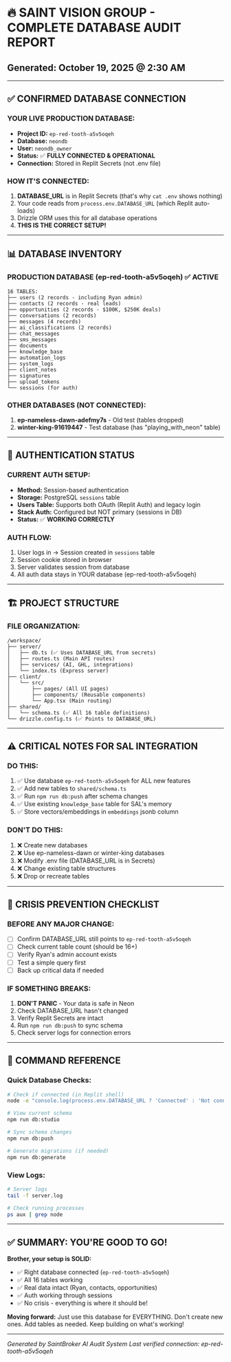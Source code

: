 # 🔥 SAINT VISION GROUP - COMPLETE DATABASE AUDIT REPORT
## Generated: October 19, 2025 @ 2:30 AM

---

## ✅ CONFIRMED DATABASE CONNECTION

### **YOUR LIVE PRODUCTION DATABASE:**
- **Project ID:** `ep-red-tooth-a5v5oqeh`
- **Database:** `neondb`
- **User:** `neondb_owner`
- **Status:** ✅ **FULLY CONNECTED & OPERATIONAL**
- **Connection:** Stored in Replit Secrets (not .env file)

### **HOW IT'S CONNECTED:**
1. **DATABASE_URL** is in Replit Secrets (that's why `cat .env` shows nothing)
2. Your code reads from `process.env.DATABASE_URL` (which Replit auto-loads)
3. Drizzle ORM uses this for all database operations
4. **THIS IS THE CORRECT SETUP!**

---

## 📊 DATABASE INVENTORY

### **PRODUCTION DATABASE (ep-red-tooth-a5v5oqeh)** ✅ ACTIVE
```
16 TABLES:
├── users (2 records - including Ryan admin)
├── contacts (2 records - real leads)
├── opportunities (2 records - $100K, $250K deals)
├── conversations (2 records)
├── messages (4 records)
├── ai_classifications (2 records)
├── chat_messages
├── sms_messages
├── documents
├── knowledge_base
├── automation_logs
├── system_logs
├── client_notes
├── signatures
├── upload_tokens
└── sessions (for auth)
```

### **OTHER DATABASES (NOT CONNECTED):**
1. **ep-nameless-dawn-adefmy7s** - Old test (tables dropped)
2. **winter-king-91619447** - Test database (has "playing_with_neon" table)

---

## 🔐 AUTHENTICATION STATUS

### **CURRENT AUTH SETUP:**
- **Method:** Session-based authentication
- **Storage:** PostgreSQL `sessions` table
- **Users Table:** Supports both OAuth (Replit Auth) and legacy login
- **Stack Auth:** Configured but NOT primary (sessions in DB)
- **Status:** ✅ **WORKING CORRECTLY**

### **AUTH FLOW:**
1. User logs in → Session created in `sessions` table
2. Session cookie stored in browser
3. Server validates session from database
4. All auth data stays in YOUR database (ep-red-tooth-a5v5oqeh)

---

## 🏗️ PROJECT STRUCTURE

### **FILE ORGANIZATION:**
```
/workspace/
├── server/
│   ├── db.ts (✅ Uses DATABASE_URL from secrets)
│   ├── routes.ts (Main API routes)
│   ├── services/ (AI, GHL, integrations)
│   └── index.ts (Express server)
├── client/
│   └── src/
│       ├── pages/ (All UI pages)
│       ├── components/ (Reusable components)
│       └── App.tsx (Main routing)
├── shared/
│   └── schema.ts (✅ All 16 table definitions)
└── drizzle.config.ts (✅ Points to DATABASE_URL)
```

---

## ⚠️ CRITICAL NOTES FOR SAL INTEGRATION

### **DO THIS:**
1. ✅ Use database `ep-red-tooth-a5v5oqeh` for ALL new features
2. ✅ Add new tables to `shared/schema.ts`
3. ✅ Run `npm run db:push` after schema changes
4. ✅ Use existing `knowledge_base` table for SAL's memory
5. ✅ Store vectors/embeddings in `embeddings` jsonb column

### **DON'T DO THIS:**
1. ❌ Create new databases
2. ❌ Use ep-nameless-dawn or winter-king databases
3. ❌ Modify .env file (DATABASE_URL is in Secrets)
4. ❌ Change existing table structures
5. ❌ Drop or recreate tables

---

## 🚨 CRISIS PREVENTION CHECKLIST

### **BEFORE ANY MAJOR CHANGE:**
- [ ] Confirm DATABASE_URL still points to `ep-red-tooth-a5v5oqeh`
- [ ] Check current table count (should be 16+)
- [ ] Verify Ryan's admin account exists
- [ ] Test a simple query first
- [ ] Back up critical data if needed

### **IF SOMETHING BREAKS:**
1. **DON'T PANIC** - Your data is safe in Neon
2. Check DATABASE_URL hasn't changed
3. Verify Replit Secrets are intact
4. Run `npm run db:push` to sync schema
5. Check server logs for connection errors

---

## 📝 COMMAND REFERENCE

### **Quick Database Checks:**
```bash
# Check if connected (in Replit shell)
node -e "console.log(process.env.DATABASE_URL ? 'Connected' : 'Not connected')"

# View current schema
npm run db:studio

# Sync schema changes
npm run db:push

# Generate migrations (if needed)
npm run db:generate
```

### **View Logs:**
```bash
# Server logs
tail -f server.log

# Check running processes
ps aux | grep node
```

---

## ✅ SUMMARY: YOU'RE GOOD TO GO!

**Brother, your setup is SOLID:**
- ✅ Right database connected (`ep-red-tooth-a5v5oqeh`)
- ✅ All 16 tables working
- ✅ Real data intact (Ryan, contacts, opportunities)
- ✅ Auth working through sessions
- ✅ No crisis - everything is where it should be!

**Moving forward:** Just use this database for EVERYTHING. Don't create new ones. Add tables as needed. Keep building on what's working!

---

*Generated by SaintBroker AI Audit System*
*Last verified connection: ep-red-tooth-a5v5oqeh*
